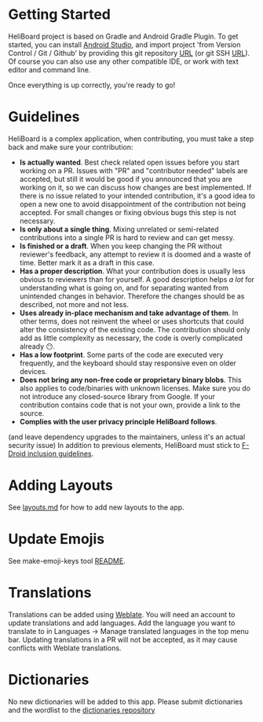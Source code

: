 # Getting Started

HeliBoard project is based on Gradle and Android Gradle Plugin. To get started, you can install [Android Studio](https://developer.android.com/studio), and import project 'from Version Control / Git / Github' by providing this git repository [URL](https://github.com/Helium314/HeliBoard) (or git SSH [URL](git@github.com:Helium314/heliboard.git)).
Of course you can also use any other compatible IDE, or work with text editor and command line.

Once everything is up correctly, you're ready to go!

# Guidelines

HeliBoard is a complex application, when contributing, you must take a step back and make sure your contribution:
- **Is actually wanted**. Best check related open issues before you start working on a PR. Issues with "PR" and "contributor needed" labels are accepted, but still it would be good if you announced that you are working on it, so we can discuss how changes are best implemented.
  If there is no issue related to your intended contribution, it's a good idea to open a new one to avoid disappointment of the contribution not being accepted. For small changes or fixing obvious bugs this step is not necessary.
- **Is only about a single thing**. Mixing unrelated or semi-related contributions into a single PR is hard to review and can get messy.
- **Is finished or a draft**. When you keep changing the PR without reviewer's feedback, any attempt to review it is doomed and a waste of time. Better mark it as a draft in this case.
- **Has a proper description**. What your contribution does is usually less obvious to reviewers than for yourself. A good description helps _a lot_ for understanding what is going on, and for separating wanted from unintended changes in behavior. Therefore the changes should be as described, not more and not less.
- **Uses already in-place mechanism and take advantage of them**. In other terms, does not reinvent the wheel or uses shortcuts that could alter the consistency of the existing code. The contribution should only add as little complexity as necessary, the code is overly complicated already 😶.
- **Has a low footprint**. Some parts of the code are executed very frequently, and the keyboard should stay responsive even on older devices.
- **Does not bring any non-free code or proprietary binary blobs**. This also applies to code/binaries with unknown licenses. Make sure you do not introduce any closed-source library from Google.
  If your contribution contains code that is not your own, provide a link to the source.
- **Complies with the user privacy principle HeliBoard follows**.

(and leave dependency upgrades to the maintainers, unless it's an actual security issue)
In addition to previous elements, HeliBoard must stick to [F-Droid inclusion guidelines](https://f-droid.org/docs/Inclusion_Policy/).

# Adding Layouts

See [layouts.md](layouts.md#adding-new-layouts--languages) for how to add new layouts to the app.

# Update Emojis

See make-emoji-keys tool [README](tools/make-emoji-keys/README.md).

# Translations
Translations can be added using [Weblate](https://translate.codeberg.org/projects/heliboard/). You will need an account to update translations and add languages. Add the language you want to translate to in Languages -> Manage translated languages in the top menu bar.
Updating translations in a PR will not be accepted, as it may cause conflicts with Weblate translations.

# Dictionaries
No new dictionaries will be added to this app. Please submit dictionaries and the wordlist to the [dictionaries repository](https://codeberg.org/Helium314/aosp-dictionaries)

